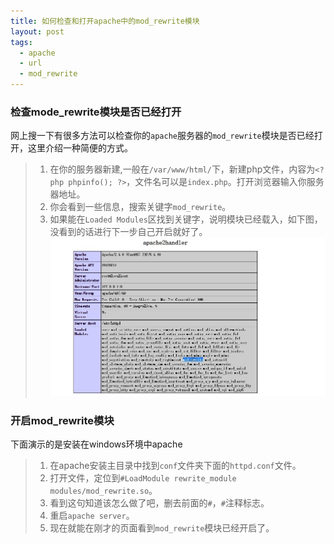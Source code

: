 ```yaml
---
title: 如何检查和打开apache中的mod_rewrite模块
layout: post
tags:
  - apache
  - url
  - mod_rewrite
---
```

### 检查mode_rewrite模块是否已经打开

网上搜一下有很多方法可以检查你的`apache`服务器的`mod_rewrite`模块是否已经打开，这里介绍一种简便的方式。

> 1. 在你的服务器新建,一般在`/var/www/html/`下，新建php文件，内容为`<?php phpinfo(); ?>`，文件名可以是`index.php`。打开浏览器输入你服务器地址。
> 2. 你会看到一些信息，搜索关键字`mod_rewrite`。
> 3. 如果能在`Loaded Modules`区找到关键字，说明模块已经载入，如下图，没看到的话进行下一步自己开启就好了。
[![mod_rewrite](/media/files/2016/03/23/mod_rewrite.jpg)](https://google.com)

### 开启mod_rewrite模块
下面演示的是安装在windows环境中apache

> 1. 在apache安装主目录中找到`conf`文件夹下面的`httpd.conf`文件。
> 2. 打开文件，定位到`#LoadModule rewrite_module modules/mod_rewrite.so`。
> 3. 看到这句知道该怎么做了吧，删去前面的`#`，`#`注释标志。
> 4. 重启`apache server`。
> 5. 现在就能在刚才的页面看到`mod_rewrite`模块已经开启了。
